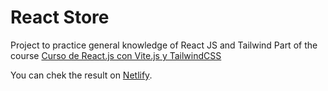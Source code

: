 # React Store

Project to practice general knowledge of React JS and Tailwind
Part of the course [Curso de React.js con Vite.js y TailwindCSS](https://platzi.com/cursos/react-vite-tailwindcss/)

You can chek the result on [Netlify](https://shopi-store.netlify.app/).
